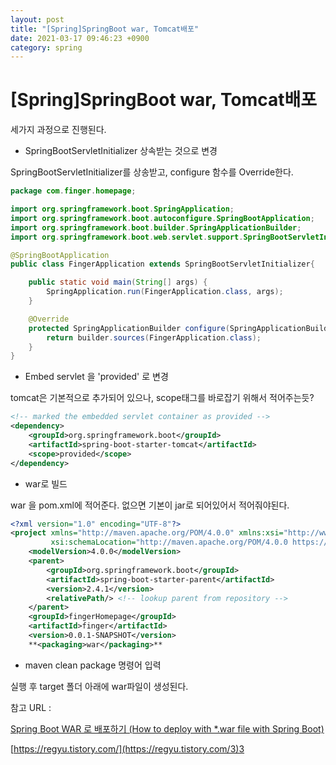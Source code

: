 ```yaml
---
layout: post
title: "[Spring]SpringBoot war, Tomcat배포"
date: 2021-03-17 09:46:23 +0900
category: spring
---
```


# [Spring]SpringBoot war, Tomcat배포

세가지 과정으로 진행된다. 

- SpringBootServletInitializer 상속받는 것으로 변경

SpringBootServletInitializer를 상송받고, configure 함수를 Override한다. 

```java
package com.finger.homepage;

import org.springframework.boot.SpringApplication;
import org.springframework.boot.autoconfigure.SpringBootApplication;
import org.springframework.boot.builder.SpringApplicationBuilder;
import org.springframework.boot.web.servlet.support.SpringBootServletInitializer;

@SpringBootApplication
public class FingerApplication extends SpringBootServletInitializer{

    public static void main(String[] args) {
        SpringApplication.run(FingerApplication.class, args);
    }

    @Override
    protected SpringApplicationBuilder configure(SpringApplicationBuilder builder){
        return builder.sources(FingerApplication.class);
    }
}
```

- Embed servlet 을 'provided' 로 변경

tomcat은 기본적으로 추가되어 있으나, scope태그를 바로잡기 위해서 적어주는듯?

```xml
<!-- marked the embedded servlet container as provided --> 
<dependency> 
    <groupId>org.springframework.boot</groupId> 
    <artifactId>spring-boot-starter-tomcat</artifactId> 
    <scope>provided</scope> 
</dependency>
```

- war로 빌드

<packaging>war</packaging> 을 pom.xml에 적어준다. 없으면 기본이 jar로 되어있어서 적어줘야된다. 

```xml
<?xml version="1.0" encoding="UTF-8"?>
<project xmlns="http://maven.apache.org/POM/4.0.0" xmlns:xsi="http://www.w3.org/2001/XMLSchema-instance"
         xsi:schemaLocation="http://maven.apache.org/POM/4.0.0 https://maven.apache.org/xsd/maven-4.0.0.xsd">
    <modelVersion>4.0.0</modelVersion>
    <parent>
        <groupId>org.springframework.boot</groupId>
        <artifactId>spring-boot-starter-parent</artifactId>
        <version>2.4.1</version>
        <relativePath/> <!-- lookup parent from repository -->
    </parent>
    <groupId>fingerHomepage</groupId>
    <artifactId>finger</artifactId>
    <version>0.0.1-SNAPSHOT</version>
    **<packaging>war</packaging>**
```

- maven clean package 명령어 입력

실행 후 target 폴더 아래에 war파일이 생성된다. 

참고 URL : 

[Spring Boot WAR 로 배포하기 (How to deploy with *.war file with Spring Boot)](https://4urdev.tistory.com/84)

[https://regyu.tistory.com/](https://regyu.tistory.com/3)3
